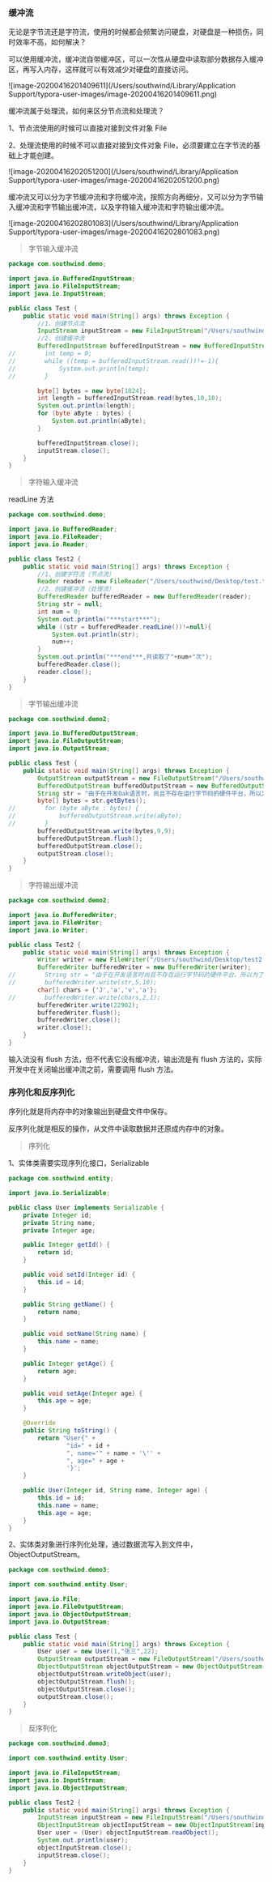 ### 缓冲流

无论是字节流还是字符流，使用的时候都会频繁访问硬盘，对硬盘是一种损伤，同时效率不高，如何解决？

可以使用缓冲流，缓冲流自带缓冲区，可以一次性从硬盘中读取部分数据存入缓冲区，再写入内存，这样就可以有效减少对硬盘的直接访问。

![image-20200416201409611](/Users/southwind/Library/Application Support/typora-user-images/image-20200416201409611.png)

缓冲流属于处理流，如何来区分节点流和处理流？

1、节点流使用的时候可以直接对接到文件对象 File

2、处理流使用的时候不可以直接对接到文件对象 File，必须要建立在字节流的基础上才能创建。

![image-20200416202051200](/Users/southwind/Library/Application Support/typora-user-images/image-20200416202051200.png)

缓冲流又可以分为字节缓冲流和字符缓冲流，按照方向再细分，又可以分为字节输入缓冲流和字节输出缓冲流，以及字符输入缓冲流和字符输出缓冲流。

![image-20200416202801083](/Users/southwind/Library/Application Support/typora-user-images/image-20200416202801083.png)

> 字节输入缓冲流

```java
package com.southwind.demo;

import java.io.BufferedInputStream;
import java.io.FileInputStream;
import java.io.InputStream;

public class Test {
    public static void main(String[] args) throws Exception {
        //1、创建节点流
        InputStream inputStream = new FileInputStream("/Users/southwind/Desktop/test.txt");
        //2、创建缓冲流
        BufferedInputStream bufferedInputStream = new BufferedInputStream(inputStream);
//        int temp = 0;
//        while ((temp = bufferedInputStream.read())!=-1){
//            System.out.println(temp);
//        }

        byte[] bytes = new byte[1024];
        int length = bufferedInputStream.read(bytes,10,10);
        System.out.println(length);
        for (byte aByte : bytes) {
            System.out.println(aByte);
        }

        bufferedInputStream.close();
        inputStream.close();
    }
}
```

> 字符输入缓冲流

readLine 方法

```java
package com.southwind.demo;

import java.io.BufferedReader;
import java.io.FileReader;
import java.io.Reader;

public class Test2 {
    public static void main(String[] args) throws Exception {
        //1、创建字符流（节点流）
        Reader reader = new FileReader("/Users/southwind/Desktop/test.txt");
        //2、创建缓冲流（处理流）
        BufferedReader bufferedReader = new BufferedReader(reader);
        String str = null;
        int num = 0;
        System.out.println("***start***");
        while ((str = bufferedReader.readLine())!=null){
            System.out.println(str);
            num++;
        }
        System.out.println("***end***,共读取了"+num+"次");
        bufferedReader.close();
        reader.close();
    }
}
```

> 字节输出缓冲流

```java
package com.southwind.demo2;

import java.io.BufferedOutputStream;
import java.io.FileOutputStream;
import java.io.OutputStream;

public class Test {
    public static void main(String[] args) throws Exception {
        OutputStream outputStream = new FileOutputStream("/Users/southwind/Desktop/test2.txt");
        BufferedOutputStream bufferedOutputStream = new BufferedOutputStream(outputStream);
        String str = "由于在开发Oak语言时，尚且不存在运行字节码的硬件平台，所以为了在开发时可以对这种语言进行实验研究，他们就在已有的硬件和软件平台基础上，按照自己所指定的规范，用软件建设了一个运行平台，整个系统除了比C++更加简单之外，没有什么大的区别。";
        byte[] bytes = str.getBytes();
//        for (byte aByte : bytes) {
//            bufferedOutputStream.write(aByte);
//        }
        bufferedOutputStream.write(bytes,9,9);
        bufferedOutputStream.flush();
        bufferedOutputStream.close();
        outputStream.close();
    }
}
```

> 字符输出缓冲流

```java
package com.southwind.demo2;

import java.io.BufferedWriter;
import java.io.FileWriter;
import java.io.Writer;

public class Test2 {
    public static void main(String[] args) throws Exception {
        Writer writer = new FileWriter("/Users/southwind/Desktop/test2.txt");
        BufferedWriter bufferedWriter = new BufferedWriter(writer);
//        String str = "由于在开发语言时尚且不存在运行字节码的硬件平台，所以为了在开发时可以对这种语言进行实验研究，他们就在已有的硬件和软件平台基础上，按照自己所指定的规范，用软件建设了一个运行平台，整个系统除了比C++更加简单之外，没有什么大的区别。";
//        bufferedWriter.write(str,5,10);
        char[] chars = {'J','a','v','a'};
//        bufferedWriter.write(chars,2,1);
        bufferedWriter.write(22902);
        bufferedWriter.flush();
        bufferedWriter.close();
        writer.close();
    }
}
```

输入流没有 flush 方法，但不代表它没有缓冲流，输出流是有 flush 方法的，实际开发中在关闭输出缓冲流之前，需要调用 flush 方法。

### 序列化和反序列化

序列化就是将内存中的对象输出到硬盘文件中保存。

反序列化就是相反的操作，从文件中读取数据并还原成内存中的对象。

> 序列化

1、实体类需要实现序列化接口，Serializable

```java
package com.southwind.entity;

import java.io.Serializable;

public class User implements Serializable {
    private Integer id;
    private String name;
    private Integer age;

    public Integer getId() {
        return id;
    }

    public void setId(Integer id) {
        this.id = id;
    }

    public String getName() {
        return name;
    }

    public void setName(String name) {
        this.name = name;
    }

    public Integer getAge() {
        return age;
    }

    public void setAge(Integer age) {
        this.age = age;
    }

    @Override
    public String toString() {
        return "User{" +
                "id=" + id +
                ", name='" + name + '\'' +
                ", age=" + age +
                '}';
    }

    public User(Integer id, String name, Integer age) {
        this.id = id;
        this.name = name;
        this.age = age;
    }
}
```

2、实体类对象进行序列化处理，通过数据流写入到文件中，ObjectOutputStream。

```java
package com.southwind.demo3;

import com.southwind.entity.User;

import java.io.File;
import java.io.FileOutputStream;
import java.io.ObjectOutputStream;
import java.io.OutputStream;

public class Test {
    public static void main(String[] args) throws Exception {
        User user = new User(1,"张三",22);
        OutputStream outputStream = new FileOutputStream("/Users/southwind/Desktop/obj.txt");
        ObjectOutputStream objectOutputStream = new ObjectOutputStream(outputStream);
        objectOutputStream.writeObject(user);
        objectOutputStream.flush();
        objectOutputStream.close();
        outputStream.close();
    }
}
```

> 反序列化

```java
package com.southwind.demo3;

import com.southwind.entity.User;

import java.io.FileInputStream;
import java.io.InputStream;
import java.io.ObjectInputStream;

public class Test2 {
    public static void main(String[] args) throws Exception {
        InputStream inputStream = new FileInputStream("/Users/southwind/Desktop/obj.txt");
        ObjectInputStream objectInputStream = new ObjectInputStream(inputStream);
        User user = (User) objectInputStream.readObject();
        System.out.println(user);
        objectInputStream.close();
        inputStream.close();
    }
}
```

